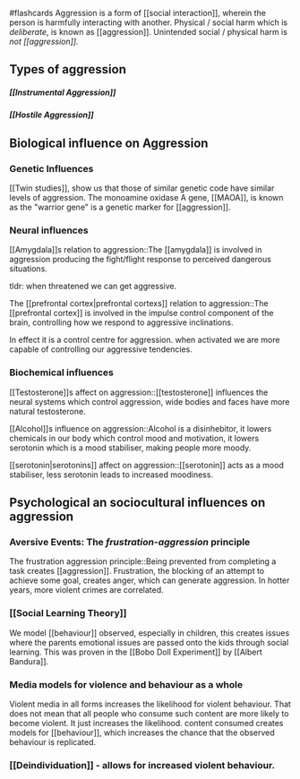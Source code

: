 #flashcards 
Aggression is a form of [[social interaction]], wherein the person is harmfully interacting with another. Physical / social harm which is *deliberate*, is known as [[aggression]]. Unintended social / physical harm is *not [[aggression]].*
## Types of aggression
##### [[Instrumental Aggression]]
##### [[Hostile Aggression]]

## Biological influence on Aggression
### Genetic Influences
[[Twin studies]], show us that those of similar genetic code have similar levels of aggression. The monoamine oxidase A gene, [[MAOA]], is known as the "warrior gene" is a genetic marker for [[aggression]].
### Neural influences
[[Amygdala]]s relation to aggression::The [[amygdala]] is involved in aggression producing the fight/flight response to perceived dangerous situations.
<!--SR:!2023-11-07,3,250-->

tldr: when threatened we can get aggressive. 

The [[prefrontal cortex|prefrontal cortexs]] relation to aggression::The [[prefrontal cortex]] is involved in the impulse control component of the brain, controlling how we respond to aggressive inclinations.
<!--SR:!2023-11-07,3,250-->

In effect it is a control centre for aggression. when activated we are more capable of controlling our aggressive tendencies.
### Biochemical influences
[[Testosterone]]s affect on aggression::[[testosterone]] influences the neural systems which control aggression, wide bodies and faces have more natural testosterone.
<!--SR:!2023-11-07,3,250-->
[[Alcohol]]s influence on aggression::Alcohol is a disinhebitor, it lowers chemicals in our body which control mood and motivation, it lowers serotonin which is a mood stabiliser, making people more moody.
<!--SR:!2023-11-07,3,250-->
[[serotonin|serotonins]] affect on aggression::[[serotonin]] acts as a mood stabiliser, less serotonin leads to increased moodiness.
<!--SR:!2023-11-08,4,270-->
## Psychological an sociocultural influences on aggression
### Aversive Events: The *frustration-aggression* principle
The frustration aggression principle::Being prevented from completing a task creates [[aggression]]. Frustration, the blocking of an attempt to achieve some goal, creates anger, which can generate aggression. In hotter years, more violent crimes are correlated.
<!--SR:!2023-11-07,2,230-->
### [[Social Learning Theory]]
We model [[behaviour]] observed, especially in children, this creates issues where the parents emotional issues are passed onto the kids through social learning. This was proven in the [[Bobo Doll Experiment]] by [[Albert Bandura]].
### Media models for violence and behaviour as a whole
Violent media in all forms increases the likelihood for violent behaviour. That does not mean that all people who consume such content are more likely to become violent. It just increases the likelihood. content consumed creates models for [[behaviour]], which increases the chance that the observed behaviour is replicated. 

### [[Deindividuation]] - allows for increased violent behaviour.